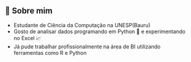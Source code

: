 ## 🚀 Sobre mim
- Estudante de Ciência da Computação na UNESP(Bauru)
- Gosto de analisar dados programando em Python 🐍 e experimentando no Excel 📈
- Já pude trabalhar profissionalmente na área de BI utilizando ferramentas como R e Python 
